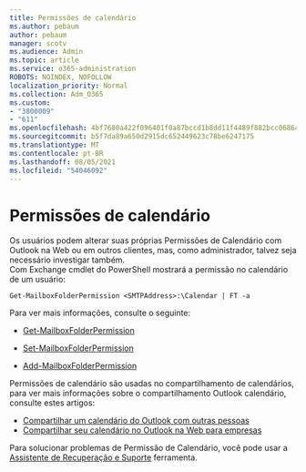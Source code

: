 ```yaml
---
title: Permissões de calendário
ms.author: pebaum
author: pebaum
manager: scotv
ms.audience: Admin
ms.topic: article
ms.service: o365-administration
ROBOTS: NOINDEX, NOFOLLOW
localization_priority: Normal
ms.collection: Adm_O365
ms.custom:
- "3800009"
- "611"
ms.openlocfilehash: 4bf7680a422f096401f0a87bccd1b8dd11f4489f882bcc06864e37d6a248438c
ms.sourcegitcommit: b5f7da89a650d2915dc652449623c78be6247175
ms.translationtype: MT
ms.contentlocale: pt-BR
ms.lasthandoff: 08/05/2021
ms.locfileid: "54046092"
---
```

# <a name="calendar-permissions"></a>Permissões de calendário

Os usuários podem alterar suas próprias Permissões de Calendário com Outlook na Web ou em outros clientes, mas, como administrador, talvez seja necessário investigar também.  
Com Exchange cmdlet do PowerShell mostrará a permissão no calendário de um usuário:

`Get-MailboxFolderPermission <SMTPAddress>:\Calendar | FT -a`

Para ver mais informações, consulte o seguinte:

- [Get-MailboxFolderPermission](https://docs.microsoft.com/powershell/module/exchange/get-mailboxfolderpermission?view=exchange-ps)

- [Set-MailboxFolderPermission](https://docs.microsoft.com/powershell/module/exchange/set-mailboxfolderpermission?view=exchange-ps)

- [Add-MailboxFolderPermission](https://office.visualstudio.com/DefaultCollection/MAX/_queries/query/Add-MailboxFolderPermission)

Permissões de calendário são usadas no compartilhamento de calendários, para ver mais informações sobre o compartilhamento Outlook calendário, consulte estes artigos:

- [Compartilhar um calendário do Outlook com outras pessoas ](https://support.office.com/article/353ed2c1-3ec5-449d-8c73-6931a0adab88)
- [Compartilhar seu calendário no Outlook na Web para empresas](https://support.office.com/article/7ecef8ae-139c-40d9-bae2-a23977ee58d5)

Para solucionar problemas de Permissão de Calendário, você pode usar a [Assistente de Recuperação e Suporte](https://support.microsoft.com/office/e90bb691-c2a7-4697-a94f-88836856c72f) ferramenta.